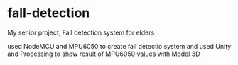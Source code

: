 # fall-detection
My senior project, Fall detection system for elders

used NodeMCU and MPU6050 to create fall detectio system and used Unity and Processing to show result of MPU6050 values with Model 3D
